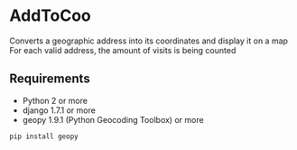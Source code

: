 # AddToCoo
Converts a geographic address into its coordinates and display it on a map
For each valid address, the amount of visits is being counted

## Requirements

* Python 2 or more
* django 1.7.1 or more
* geopy 1.9.1 (Python Geocoding Toolbox) or more
```
pip install geopy
```